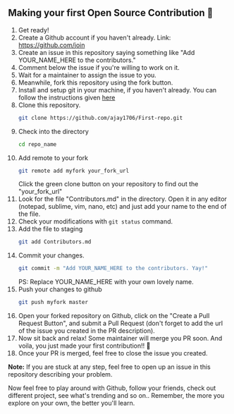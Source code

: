 ## Making your first Open Source Contribution :tada:


1. Get ready!
2. Create a Github account if you haven't already. Link: https://github.com/join
3. Create an issue in this repository saying something like "Add YOUR_NAME_HERE to the contributors."
4. Comment below the issue if you're willing to work on it.
5. Wait for a maintainer to assign the issue to you.
6. Meanwhile, fork this repository using the fork button.
7. Install and setup git in your machine, if you haven't already. You can follow the instructions given [here](https://git-scm.com/book/en/v2/Getting-Started-Installing-Git)
8. Clone this repository.
    ```sh
    git clone https://github.com/ajay1706/First-repo.git
    ```
9. Check into the directory
    ```sh
    cd repo_name
    ```
10. Add remote to your fork
    ```sh
    git remote add myfork your_fork_url
    ```
    Click the green clone button on your repository to find out the "your_fork_url"
11. Look for the file "Contributors.md" in the directory. Open it in any editor (notepad, sublime, vim, nano, etc) and just add your name to the end of the file.
12. Check your modifications with `git status` command.
13. Add the file to staging
    ```sh
    git add Contributors.md
    ```
14. Commit your changes.
    ```sh
    git commit -m "Add YOUR_NAME_HERE to the contributors. Yay!"
    ```
    PS: Replace YOUR_NAME_HERE with your own lovely name.
15. Push your changes to github
    ```sh
    git push myfork master
    ```
16. Open your forked repository on Github, click on the "Create a Pull Request Button", and submit a Pull Request (don't forget to add the url of the issue you created in the PR description).
17. Now sit back and relax! Some maintainer will merge you PR soon. And voila, you just made your first contribution!! :tada:
18. Once your PR is merged, feel free to close the issue you created.


**Note:** If you are stuck at any step, feel free to open up an issue in this repository describing your problem.



Now feel free to play around with Github, follow your friends, check out different project, see what's trending and so on.. Remember, the more you explore on your own, the better you'll learn.
